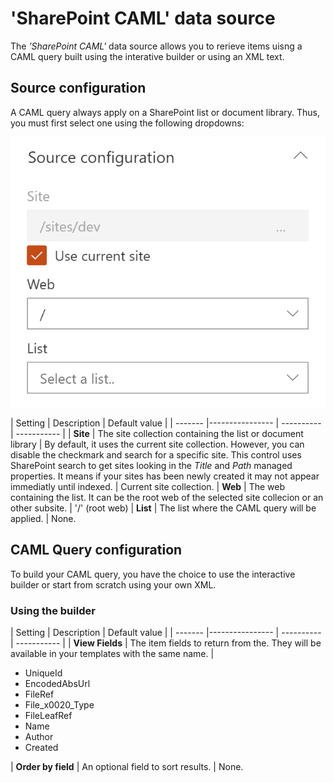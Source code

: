# 'SharePoint CAML' data source

The _'SharePoint CAML'_ data source allows you to rerieve items uisng a CAML query built using the interative builder or using an XML text.

## Source configuration

A CAML query always apply on a SharePoint list or document library. Thus, you must first select one using the following dropdowns:

!["About Page"](../../../../assets/webparts/data_visualizer/caml/source_configuration.png)

| Setting | Description | Default value |
| ------- |---------------- | ---------- | ----------- |
| **Site** | The site collection containing the list or document library | By default, it uses the current site collection. However, you can disable the checkmark and search for a specific site. This control uses SharePoint search to get sites looking in the _Title_ and _Path_ managed properties. It means if your sites has been newly created it may not appear immediatly until indexed. | Current site collection.
| **Web** | The web containing the list. It can be the root web of the selected site collecion or an other subsite. | '/' (root web)
| **List** | The list where the CAML query will be applied. | None.

## CAML Query configuration

To build your CAML query, you have the choice to use the interactive builder or start from scratch using your own XML.

### Using the builder

| Setting | Description | Default value |
| ------- |---------------- | ---------- | ----------- |
| **View Fields** | The item fields to return from the. They will be available in your templates with the same name. | <ul><li>UniqueId</li><li>EncodedAbsUrl</li><li>FileRef</li><li>File_x0020_Type</li><li>FileLeafRef</li><li>Name</li><li>Author</li><li>Created</li></ul>
| **Order by field** | An optional field to sort results. | None.
